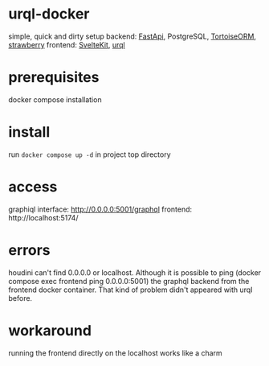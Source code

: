 # urql-docker
simple, quick and dirty setup
backend: [FastApi](https://github.com/tiangolo/fastapi), PostgreSQL, [TortoiseORM](https://github.com/tortoise/tortoise-orm), [strawberry](https://github.com/strawberry-graphql/strawberry)
frontend: [SvelteKit](https://github.com/sveltejs/kit), [urql](https://github.com/urql-graphql/urql)

# prerequisites
docker compose installation

# install
run `docker compose up -d` in project top directory

# access
graphiql interface: http://0.0.0.0:5001/graphql
frontend: http://localhost:5174/

# errors
houdini can't find 0.0.0.0 or localhost. Although it is possible to ping (docker compose exec frontend ping 0.0.0.0:5001) the graphql backend from the frontend docker container. That kind of problem didn't appeared with urql before.

# workaround 
running the frontend directly on the localhost works like a charm
